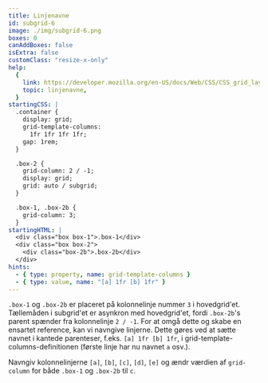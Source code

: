 ```yaml
---
title: Linjenavne
id: subgrid-6
image: ./img/subgrid-6.png
boxes: 0
canAddBoxes: false
isExtra: false
customClass: "resize-x-only"
help:
  {
    link: https://developer.mozilla.org/en-US/docs/Web/CSS/CSS_grid_layout/Grid_layout_using_named_grid_lines,
    topic: linjenavne,
  }
startingCSS: |
  .container {
    display: grid;
    grid-template-columns:
      1fr 1fr 1fr 1fr;
    gap: 1rem;
  }

  .box-2 {
    grid-column: 2 / -1;
    display: grid;
    grid: auto / subgrid;
  }

  .box-1, .box-2b {
    grid-column: 3;
  }
startingHTML: |
  <div class="box box-1">.box-1</div>
  <div class="box box-2">
    <div class="box-2b">.box-2b</div>
  </div>
hints:
  - { type: property, name: grid-template-columns }
  - { type: value, name: "[a] 1fr [b] 1fr" }
---
```


`.box-1` og `.box-2b` er placeret på kolonnelinje nummer `3` i hovedgrid'et. Tællemåden i subgrid'et er asynkron med hovedgrid'et, fordi `.box-2b`'s parent spænder fra kolonnelinje `2 / -1`. For at omgå dette og skabe en ensartet reference, kan vi navngive linjerne. Dette gøres ved at sætte navnet i kantede parenteser, f.eks. `[a] 1fr [b] 1fr`, i grid-template-columns-definitionen (første linje har nu navnet `a` osv.).

Navngiv kolonnelinjerne `[a]`, `[b]`, `[c]`, `[d]`, `[e]` og ændr værdien af `grid-column` for både `.box-1` og `.box-2b` til `c`.
